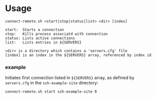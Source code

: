 # Usage

```
connect-remote.sh <start|stop|status|list> <dir> [index]

start:  Starts a connection
stop:   Kills process associatd with connection
status: Lists active connections
list:   Lists entries in ${SERVERS}

<dir> is a directory which contains a 'servers.cfg' file
[index] is an index in the ${SERVERS} array, referenced by index id
```

### example

Initiates first connection listed in `${SERVERS}` array, as defined by `servers.cfg` in the `ssh-example-site` directory:

```
connect-remote.sh start ssh-example-site 0
```